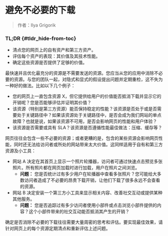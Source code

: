 # 避免不必要的下载

> 作者：Ilya Grigorik

### TL;DR {#tldr_hide-from-toc}

* 清点您的网页上的自有资产和第三方资产。
* 评估每个资产的表现：其价值及其技术性能。
* 确定这些资源是否提供了足够的价值。

最快速并且优化最充分的资源是不需要发送的资源。您应当从您的应用中消除不必要的资源。与您的团队一起，对隐式和显式的假设提出问题并定期重检，这不失为一种好的做法。比如以下几个例子：

* 您的网页上一直包含资源 X，但它提供给用户的价值能否抵消下载并显示它的开销呢？您是否能够评估并证明其价值？
* 该资源（特别是第三方资源）能否保持稳定的性能？该资源是否处于或是否需要处于关键路径中？如果该资源处于关键路径中，是否会成为我们网站的单点故障？也就是说，如果该资源不可用，是否会影响网页的性能和用户体验？
* 该资源是否需要或具有 SLA？该资源是否遵循性能最佳做法：压缩、缓存等？

网页往往会包含一些不必要的资源；或者更糟的是，包含的某些资源会影响网页性能，同时还无法给访问者或所处的网站带来太大价值。这同样适用于自有和第三方资源及小工具：

* 网站 A 决定在其首页上显示一个照片轮播器，访问者可通过快速点击预览多张照片。所有照片都在网页加载时进行加载，用户在照片之间浏览。
  * **问题：**
    您是否统计过有多少用户在轮播器中查看多张照片？您可能给大多数访问者造成了不必要的昂贵下载开销，让他们下载了很多永远不会查看的资源。
* 网站 B 决定安装一个第三方小工具来显示相关内容、改善社交互动或提供某种其他服务。
  * **问题：**
    您是否追踪过有多少访问者使用小部件或点击浏览小部件提供的内容？这个小部件带来的社交互动能否抵消其产生的开销？

确定是否消除不必要的下载往往需要大量周密的思考和评估。要实现最佳效果，请针对网页上的每个资源定期清点和重新评估上述问题。



